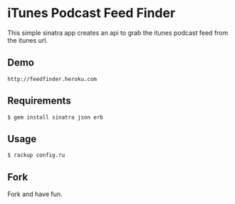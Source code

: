 # iTunes Podcast Feed Finder

This simple sinatra app creates an api to grab the itunes podcast feed
from the itunes url.

## Demo
    http://feedfinder.heroku.com

## Requirements
    $ gem install sinatra json erb

## Usage
    $ rackup config.ru

## Fork

Fork and have fun.
